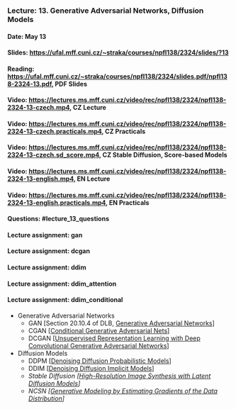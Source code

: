 ### Lecture: 13. Generative Adversarial Networks, Diffusion Models
#### Date: May 13
#### Slides: https://ufal.mff.cuni.cz/~straka/courses/npfl138/2324/slides/?13
#### Reading: https://ufal.mff.cuni.cz/~straka/courses/npfl138/2324/slides.pdf/npfl138-2324-13.pdf, PDF Slides
#### Video: https://lectures.ms.mff.cuni.cz/video/rec/npfl138/2324/npfl138-2324-13-czech.mp4, CZ Lecture
#### Video: https://lectures.ms.mff.cuni.cz/video/rec/npfl138/2324/npfl138-2324-13-czech.practicals.mp4, CZ Practicals
#### Video: https://lectures.ms.mff.cuni.cz/video/rec/npfl138/2324/npfl138-2324-13-czech.sd_score.mp4, CZ Stable Diffusion, Score-based Models
#### Video: https://lectures.ms.mff.cuni.cz/video/rec/npfl138/2324/npfl138-2324-13-english.mp4, EN Lecture
#### Video: https://lectures.ms.mff.cuni.cz/video/rec/npfl138/2324/npfl138-2324-13-english.practicals.mp4, EN Practicals
#### Questions: #lecture_13_questions
#### Lecture assignment: gan
#### Lecture assignment: dcgan
#### Lecture assignment: ddim
#### Lecture assignment: ddim_attention
#### Lecture assignment: ddim_conditional

- Generative Adversarial Networks
  - GAN [Section 20.10.4 of DLB, [Generative Adversarial Networks](https://arxiv.org/abs/1406.2661)]
  - CGAN [[Conditional Generative Adversarial Nets](https://arxiv.org/abs/1411.1784)]
  - DCGAN [[Unsupervised Representation Learning with Deep Convolutional Generative Adversarial Networks](https://arxiv.org/abs/1511.06434)]
- Diffusion Models
  - DDPM [[Denoising Diffusion Probabilistic Models](https://arxiv.org/abs/2006.11239)]
  - DDIM [[Denoising Diffusion Implicit Models](https://arxiv.org/abs/2010.02502)]
  - _Stable Diffusion [[High-Resolution Image Synthesis with Latent Diffusion Models](https://arxiv.org/abs/2112.10752)]_
  - _NCSN [[Generative Modeling by Estimating Gradients of the Data Distribution](https://arxiv.org/abs/1907.05600)]_
